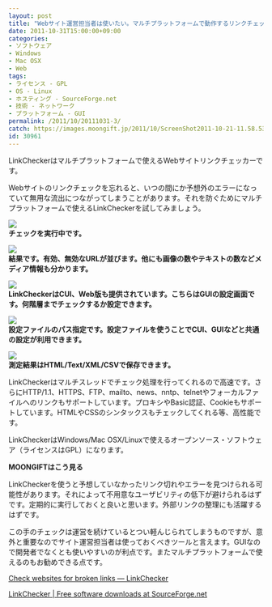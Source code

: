 ```yaml
---
layout: post
title: "Webサイト運営担当者は使いたい。マルチプラットフォームで動作するリンクチェッカー「LinkChecker」"
date: 2011-10-31T15:00:00+09:00
categories:
- ソフトウェア
- Windows
- Mac OSX
- Web
tags: 
- ライセンス - GPL
- OS - Linux
- ホスティング - SourceForge.net
- 技術 - ネットワーク
- プラットフォーム - GUI
permalink: /2011/10/20111031-3/
catch: https://images.moongift.jp/2011/10/ScreenShot2011-10-21-11.58.53_thumb.png
id: 30961
---
```

LinkCheckerはマルチプラットフォームで使えるWebサイトリンクチェッカーです。

  

Webサイトのリンクチェックを忘れると、いつの間にか予想外のエラーになっていて無用な流出につながってしまうことがあります。それを防ぐためにマルチプラットフォームで使えるLinkCheckerを試してみましょう。

  

[![](https://images.moongift.jp/2011/10/ScreenShot2011-10-21-11.55.58_thumb.png)](https://images.moongift.jp/2011/10/36fc80a6e6b0509bd624184d3d60cce7.png)  
**チェックを実行中です。**

  

[![](https://images.moongift.jp/2011/10/ScreenShot2011-10-21-11.59.41_thumb.png)](https://images.moongift.jp/2011/10/4249b0f9bf0540e99f278d02e684e3ce.png)  
**結果です。有効、無効なURLが並びます。他にも画像の数やテキストの数などメディア情報も分かります。**

  

[![](https://images.moongift.jp/2011/10/ScreenShot2011-10-21-11.58.53_thumb.png)](https://images.moongift.jp/2011/10/a976c0246861410475e302ca51385472.png)  
**LinkCheckerはCUI、Web版も提供されています。こちらはGUIの設定画面です。何階層までチェックするか設定できます。**

  

[![](https://images.moongift.jp/2011/10/ScreenShot2011-10-21-11.58.59_thumb.png)](https://images.moongift.jp/2011/10/8cc537a92f0c4e16b044b229add5e9b9.png)  
**設定ファイルのパス指定です。設定ファイルを使うことでCUI、GUIなどと共通の設定が利用できます。**

  

[![](https://images.moongift.jp/2011/10/ScreenShot2011-10-21-12.01.26_thumb.png)](https://images.moongift.jp/2011/10/038cf38025b461702583910ecfbe6fdb.png)  
**測定結果はHTML/Text/XML/CSVで保存できます。**

  

LinkCheckerはマルチスレッドでチェック処理を行ってくれるので高速です。さらにHTTP/1.1、HTTPS、FTP、mailto、news、nntp、telnetやフォーカルファイルへのリンクもサポートしています。プロキシやBasic認証、Cookieもサポートしています。HTMLやCSSのシンタックスもチェックしてくれる等、高性能です。

  
<!--more-->  

LinkCheckerはWindows/Mac OSX/Linuxで使えるオープンソース・ソフトウェア（ライセンスはGPL）になります。

  
  
  

**MOONGIFTはこう見る**

  

LinkCheckerを使うと予想していなかったリンク切れやエラーを見つけられる可能性があります。それによって不用意なユーザビリティの低下が避けられるはずです。定期的に実行しておくと良いと思います。外部リンクの整理にも活躍するはずです。

  

この手のチェックは運営を続けているとつい軽んじられてしまうものですが、意外と重要なのでサイト運営担当者は使っておくべきツールと言えます。GUIなので開発者でなくとも使いやすいのが利点です。またマルチプラットフォームで使えるのもお勧めできる点です。

  

[Check websites for broken links — LinkChecker](http://linkchecker.sourceforge.net/)

  

[LinkChecker | Free software downloads at SourceForge.net](http://sourceforge.net/projects/linkchecker/)

